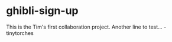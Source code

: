 # ghibli-sign-up

This is the Tim's first collaboration project.
Another line to test... - tinytorches
